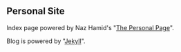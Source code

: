 Personal Site
---

Index page powered by Naz Hamid's "[The Personal Page](https://github.com/weightshift/The-Personal-Page)".

Blog is powered by "[Jekyll](https://github.com/jekyll/jekyll)".
